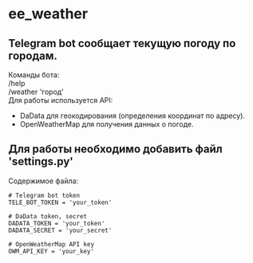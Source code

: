 # ee_weather
## Telegram bot сообщает текущую погоду по городам.
Команды бота:  
/help  
/weather 'город'  
Для работы используется API:  
- DaData для геокодирования (определения координат по адресу).
- OpenWeatherMap для получения данных о погоде.
## Для работы необходимо добавить файл 'settings.py'
Содержимое файла:
```
# Telegram bot token
TELE_BOT_TOKEN = 'your_token'

# DaData token, secret
DADATA_TOKEN = 'your_token'
DADATA_SECRET = 'your_secret'

# OpenWeatherMap API key
OWM_API_KEY = 'your_key'
```
